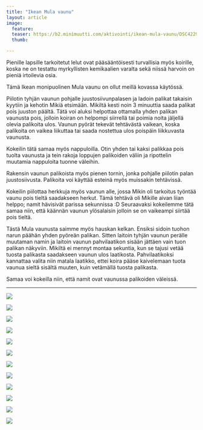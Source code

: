 ```yaml
---
title: "Ikean Mula vaunu"
layout: article
image:
  feature:
  teaser: https://b2.minimuutti.com/aktivointi/ikean-mula-vaunu/DSC42292-245px.jpg
  thumb:

---
```


Pienille lapsille tarkoitetut lelut ovat pääsääntöisesti turvallisia myös koirille, koska ne on testattu myrkyllisten kemikaalien varalta sekä niissä harvoin on pieniä irtoilevia osia.

Tämä Ikean monipuolinen Mula vaunu on ollut meillä kovassa käytössä.

Piilotin tyhjän vaunun pohjalle juustosiivunpalasen ja ladoin palikat takaisin kyytiin ja kehotin Mikiä etsimään. Mikiltä kesti noin 3 minuuttia saada palikat pois juuston päältä. Tätä voi aluksi helpottaa ottamalla yhden palikan vaunusta pois, jolloin koiran on helpompi siirrellä tai poimia noita jäljellä olevia palikoita ulos. Vaunun pyörät tekevät tehtävästä vaikean, koska palikoita on vaikea liikuttaa tai saada nostettua ulos poispäin liikkuvasta vaunusta.

Kokeilin tätä samaa myös nappuloilla. Otin yhden tai kaksi palikkaa pois tuolta vaunusta ja tein rakoja loppujen palikoiden väliin ja ripottelin muutamia nappuloita tuonne väleihin. 

Rakensin vaunun palikoista myös pienen tornin, jonka pohjalle piilotin palan juustosiivusta. Palikoita voi käyttää esteinä myös muissakin tehtävissä.

Kokeilin piilottaa herkkuja myös vaunun alle, jossa Mikin oli tarkoitus työntää vaunu pois tieltä saadakseen herkut. Tämä tehtävä oli Mikille aivan liian helppo; namit hävisivät parissa sekunnissa :D Seuraavaksi kokeilemme tätä samaa niin, että käännän vaunun ylösalaisin jolloin se on vaikeampi siirtää pois tieltä.

Tästä Mula vaunusta saimme myös hauskan kelkan. Ensiksi sidoin tuohon narun päähän yhden pyöreän palikan. Sitten laitoin tyhjän vaunun perälle muutaman namin ja laitoin vaunun pahvilaatikon sisään jättäen vain tuon palikan näkyviin. Mikiltä ei mennyt montaa sekuntia, kun se tajusi vetää tuosta palikasta saadakseen vaunun ulos laatikosta. Pahvilaatikoksi kannattaa valita niin matala laatikko, ettei koira pääse kaivelemaan tuota vaunua sieltä sisältä muuten, kuin vetämällä tuosta palikasta.

Samaa voi kokeilla niin, että namit ovat vaunussa palikoiden väleissä.

---

![](https://b2.minimuutti.com/aktivointi/ikean-mula-vaunu/DSC42292-800px.jpg)

![](https://b2.minimuutti.com/aktivointi/ikean-mula-vaunu/DSC42352-800px.jpg)

![](https://b2.minimuutti.com/aktivointi/ikean-mula-vaunu/DSC44287-800px.jpg)

![](https://b2.minimuutti.com/aktivointi/ikean-mula-vaunu/DSC42852-800px.jpg)

![](https://b2.minimuutti.com/aktivointi/karryn-vetaminen/DSC42855-800px.jpg)

![](https://b2.minimuutti.com/aktivointi/karryn-vetaminen/DSC42862-800px.jpg)

![](https://b2.minimuutti.com/aktivointi/karryn-vetaminen/DSC42890-800px.jpg)

![](https://b2.minimuutti.com/aktivointi/karryn-vetaminen/DSC42919-800px.jpg)

![](https://b2.minimuutti.com/aktivointi/karryn-vetaminen/DSC42929-800px.jpg)

![](https://b2.minimuutti.com/aktivointi/karryn-vetaminen/DSC54173-800px.jpg)

![](https://b2.minimuutti.com/aktivointi/ikean-mula-vaunu/DSC42357-800px.jpg)

![](https://b2.minimuutti.com/aktivointi/ritila/DSC42191-800px.jpg)
